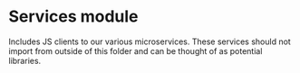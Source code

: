# Services module

Includes JS clients to our various microservices.
These services should not import from outside of this folder and can be thought of as potential libraries.

